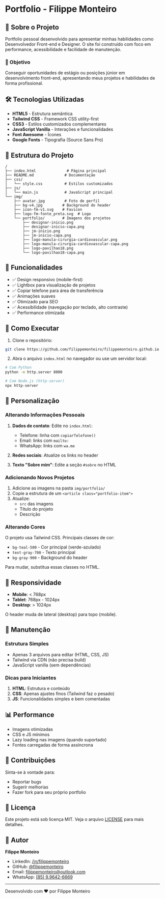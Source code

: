 # Portfolio - Filippe Monteiro

## 🚀 Sobre o Projeto

Portfolio pessoal desenvolvido para apresentar minhas habilidades como Desenvolvedor Front-end e Designer. O site foi construído com foco em performance, acessibilidade e facilidade de manutenção.

### 🎯 Objetivo

Conseguir oportunidades de estágio ou posições júnior em desenvolvimento front-end, apresentando meus projetos e habilidades de forma profissional.

## 🛠️ Tecnologias Utilizadas

- **HTML5** - Estrutura semântica
- **Tailwind CSS** - Framework CSS utility-first
- **CSS3** - Estilos customizados complementares
- **JavaScript Vanilla** - Interações e funcionalidades
- **Font Awesome** - Ícones
- **Google Fonts** - Tipografia (Source Sans Pro)

## 📁 Estrutura do Projeto

```
/
├── index.html              # Página principal
├── README.md              # Documentação
├── css/
│   └── style.css          # Estilos customizados
├── js/
│   └── main.js            # JavaScript principal
└── img/
    ├── avatar.jpg         # Foto de perfil
    ├── bg-v4.jpg         # Background do header
    ├── icon-fm-v1.svg    # Favicon
    ├── logo-fm-fonte_preta.svg  # Logo
    └── portfolio/        # Imagens dos projetos
        ├── designar-inicio.png
        ├── designar-inicio-capa.png
        ├── jm-inicio.png
        ├── jm-inicio-capa.png
        ├── logo-manula-cirurgia-cardiovascular.png
        ├── logo-manula-cirurgia-cardiovascular-capa.png
        ├── logo-pavilhao18.png
        └── logo-pavilhao18-capa.png
```

## 🎨 Funcionalidades

- ✅ Design responsivo (mobile-first)
- ✅ Lightbox para visualização de projetos
- ✅ Copiar telefone para área de transferência
- ✅ Animações suaves
- ✅ Otimizado para SEO
- ✅ Acessibilidade (navegação por teclado, alto contraste)
- ✅ Performance otimizada

## 🚀 Como Executar

1. Clone o repositório:
```bash
git clone https://github.com/filippemonteiro/filippemonteiro.github.io.git
```

2. Abra o arquivo `index.html` no navegador ou use um servidor local:
```bash
# Com Python
python -m http.server 8000

# Com Node.js (http-server)
npx http-server
```

## 📝 Personalização

### Alterando Informações Pessoais

1. **Dados de contato**: Edite no `index.html`:
   - Telefone: linha com `copiarTelefone()`
   - Email: links com `mailto:`
   - WhatsApp: links com `wa.me`

2. **Redes sociais**: Atualize os links no header

3. **Texto "Sobre mim"**: Edite a seção `#sobre` no HTML

### Adicionando Novos Projetos

1. Adicione as imagens na pasta `img/portfolio/`
2. Copie a estrutura de um `<article class="portfolio-item">` 
3. Atualize:
   - `src` das imagens
   - Título do projeto
   - Descrição

### Alterando Cores

O projeto usa Tailwind CSS. Principais classes de cor:
- `bg-teal-500` - Cor principal (verde-azulado)
- `text-gray-700` - Texto principal
- `bg-gray-900` - Background do header

Para mudar, substitua essas classes no HTML.

## 📱 Responsividade

- **Mobile**: < 768px
- **Tablet**: 768px - 1024px  
- **Desktop**: > 1024px

O header muda de lateral (desktop) para topo (mobile).

## 🔧 Manutenção

### Estrutura Simples

- Apenas 3 arquivos para editar (HTML, CSS, JS)
- Tailwind via CDN (não precisa build)
- JavaScript vanilla (sem dependências)

### Dicas para Iniciantes

1. **HTML**: Estrutura e conteúdo
2. **CSS**: Apenas ajustes finos (Tailwind faz o pesado)
3. **JS**: Funcionalidades simples e bem comentadas

## 📊 Performance

- Imagens otimizadas
- CSS e JS mínimos
- Lazy loading nas imagens (quando suportado)
- Fontes carregadas de forma assíncrona

## 🤝 Contribuições

Sinta-se à vontade para:
- Reportar bugs
- Sugerir melhorias
- Fazer fork para seu próprio portfolio

## 📄 Licença

Este projeto está sob licença MIT. Veja o arquivo [LICENSE](LICENSE) para mais detalhes.

## 👤 Autor

**Filippe Monteiro**

- LinkedIn: [/in/filippemonteiro](https://linkedin.com/in/filippemonteiro)
- GitHub: [@filippemonteiro](https://github.com/filippemonteiro)
- Email: filippemonteiro@outlook.com
- WhatsApp: [(85) 9.9642-6669](https://wa.me/5585996426669)

---

Desenvolvido com ❤️ por Filippe Monteiro
